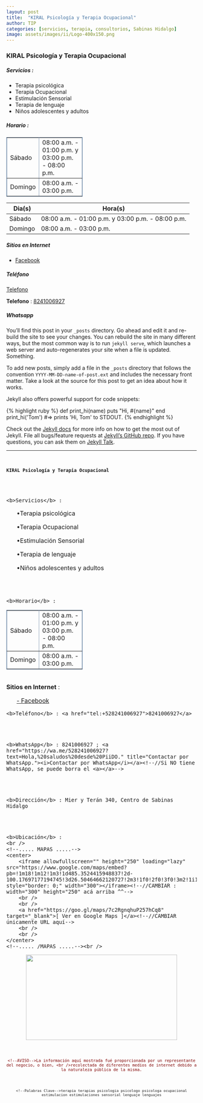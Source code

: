 ```yaml
---
layout: post
title:  "KIRAL Psicología y Terapia Ocupacional"
author: TIP
categories: [servicios, terapia, consultorios, Sabinas Hidalgo]
image: assets/images/ii/Logo-400x150.png
---
```

### KIRAL Psicología y Terapia Ocupacional

##### Servicios :
- Terapia psicológica
- Terapia Ocupacional
- Estimulación Sensorial
- Terapia de lenguaje
- Niños adolescentes y adultos

##### Horario :
<table border="1" bordercolor="#8299b3" cellpadding="1" cellspacing="0" style="width: 40%;">
  <tbody><tr>
    <td>Sábado</td>
    <td>08:00 a.m. - 01:00 p.m. y 03:00 p.m. - 08:00 p.m.</td>
  </tr>
  <tr>
    <td>Domingo</td>
    <td>08:00 a.m. - 03:00 p.m.</td>
  </tr>
</tbody></table>

| Dia(s) | Hora(s) |
| ----- | ----- |
| Sábado | 08:00 a.m. - 01:00 p.m. y 03:00 p.m. - 08:00 p.m. |
| Domingo | 08:00 a.m. - 03:00 p.m. |

##### Sitios en Internet
- [Facebook][FB]

[FB]: https://www.facebook.com/KIRAL-100310671613544/
[Tel]: tel:+528241006927

##### Teléfono
[Telefono][Tel]

**Telefono** : <a href="tel:+528241006927">8241006927</a>

##### Whatsapp




You’ll find this post in your `_posts` directory. Go ahead and edit it and re-build the site to see your changes. You can rebuild the site in many different ways, but the most common way is to run `jekyll serve`, which launches a web server and auto-regenerates your site when a file is updated. Something.

To add new posts, simply add a file in the `_posts` directory that follows the convention `YYYY-MM-DD-name-of-post.ext` and includes the necessary front matter. Take a look at the source for this post to get an idea about how it works.

Jekyll also offers powerful support for code snippets:

{% highlight ruby %}
def print_hi(name)
  puts "Hi, #{name}"
end
print_hi('Tom')
#=> prints 'Hi, Tom' to STDOUT.
{% endhighlight %}

Check out the [Jekyll docs][jekyll-docs] for more info on how to get the most out of Jekyll. File all bugs/feature requests at [Jekyll’s GitHub repo][jekyll-gh]. If you have questions, you can ask them on [Jekyll Talk][jekyll-talk].

[jekyll-docs]: http://jekyllrb.com/docs/home
[jekyll-gh]:   https://github.com/jekyll/jekyll
[jekyll-talk]: https://talk.jekyllrb.com/

-----

<br /><!--//Primer Break después de la imagen (logo) de cabecera-->
<span style="font-family: Times New Roman, Georgia, serif;"><!--SPAN de texto de TODA la pagina-->

<span style="font-size: x-large;"><!--SPAN de TEXTO de Negocio-->
<b>

	KIRAL Psicología y Terapia Ocupacional

</b>
</span><!--SPAN de TEXTO de Negocio-->

<br />
<div><font size="3"><!--TAMAÑO de TEXTO para la mayor parte de la pagina-->
<br />

	<b>Servicios</b> : 
<ul>•Terapia psicológica</ul>
<ul>•Terapia Ocupacional</ul>
<ul>•Estimulación Sensorial</ul>
<ul>•Terapia de lenguaje</ul>
<ul>•Niños adolescentes y adultos</ul>

<br />

<br />

	<b>Horario</b> : 

<table border="1" bordercolor="#8299b3" cellpadding="1" cellspacing="0" style="width: 40%;">
  <tbody><tr>
    <td>Sábado</td>
    <td>08:00 a.m. - 01:00 p.m. y 03:00 p.m. - 08:00 p.m.</td>
  </tr>
  <tr>
    <td>Domingo</td>
    <td>08:00 a.m. - 03:00 p.m.</td>
  </tr>
</tbody></table>

<br />
<!--//Si NO tiene sitios en Internet (FB por ejemplo), se puede borrar de aqui-->
	<b>Sitios en Internet</b> : 
<ul><a href="https://www.facebook.com/KIRAL-100310671613544/" target="_blank" title="Página en Facebook">- Facebook</a></ul><!--agregar líneas como ésta si hay mas sitios-->
<!--//hasta aqui-->

	<b>Teléfono</b> : <a href="tel:+528241006927">8241006927</a>

<br />
<br />

	<b>WhatsApp</b> : 8241006927 ; <a href="https://wa.me/528241006927?text=Hola,%20saludos%20desde%20PiiDO." title="Contactar por WhatsApp."><i>Contactar por WhatsApp</i></a><!--//Si NO tiene WhatsApp, se puede borra el <a></a>-->

<br />
<br />

	<b>Dirección</b> : Mier y Terán 340, Centro de Sabinas Hidalgo

<br />
<br />

	<b>Ubicación</b> : 
	<br />
	<!--..... MAPAS .....-->
	<center>
		<iframe allowfullscreen="" height="250" loading="lazy" src="https://www.google.com/maps/embed?pb=!1m18!1m12!1m3!1d485.3524415948837!2d-100.17697177194745!3d26.50464662120727!2m3!1f0!2f0!3f0!3m2!1i1024!2i768!4f13.1!3m3!1m2!1s0x86623eb9cb8e64d1%3A0x5c6bf957794d44c7!2sMier%20y%20Ter%C3%A1n%20340%2C%20Centro%20de%20Sabinas%20Hidalgo%2C%2065200%20Sabinas%20Hidalgo%2C%20N.L.!5e0!3m2!1sen!2smx!4v1645579503078!5m2!1sen!2smx" style="border: 0;" width="300"></iframe><!--//CAMBIAR : width="300" height="250" acá arriba ^^-->
		<br />
		<br />
		<a href="https://goo.gl/maps/7c2RgnqhuP257hCq8" target="_blank">[ Ver en Google Maps ]</a><!--//CAMBIAR únicamente URL aquí-->
		<br />
		<br />
	</center>
	<!--..... /MAPAS .....--><br />
</font><div class="separator" style="clear: both; text-align: center;"><a href="https://blogger.googleusercontent.com/img/a/AVvXsEhbmDY1r67_RbAraE7KT2R5XFLznrwUKdUSZ-Zqml2sM55EyjXnrG88Ph-St7tF9NTaqntHaa5NNY7nQJoWvyrUMKeK5yVCmCPG5abeEDwrAXQ2VR7KNqc97PriB5zZuJLoOFXPbwa7pZ1VmPzRhl_IRbsJggEo-jlAwpw_lzykA4LZqYsg77XNvXu6=s1920" style="margin-left: 1em; margin-right: 1em;"><img border="0" data-original-height="1080" data-original-width="1920" height="225" src="https://blogger.googleusercontent.com/img/a/AVvXsEhbmDY1r67_RbAraE7KT2R5XFLznrwUKdUSZ-Zqml2sM55EyjXnrG88Ph-St7tF9NTaqntHaa5NNY7nQJoWvyrUMKeK5yVCmCPG5abeEDwrAXQ2VR7KNqc97PriB5zZuJLoOFXPbwa7pZ1VmPzRhl_IRbsJggEo-jlAwpw_lzykA4LZqYsg77XNvXu6=w400-h225" width="400" /></a></div><br /></div><!--/TAMAÑO de TEXTO para la mayor parte de la pagina-->
<br />

<center><span style="color: maroon; font-size: small;">

	<!--AVISO-->La información aquí mostrada fué proporcionada por un representante del negocio, o bien, <br />recolectada de diferentes medios de internet debido a la naturaleza pública de la misma.

</span></center><br />

<center><span style="font-size: xx-small;">

	<!--Palabras Clave-->terapia terapias psicologia psicologo psicologa ocupacional estimulacion estimulaciones sensorial lenguaje lenguajes

</span></center>
</span><!--/SPAN de texto de TODA la pagina-->